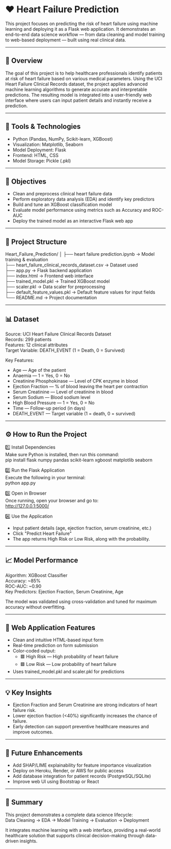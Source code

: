 # ❤️ Heart Failure Prediction

This project focuses on predicting the risk of heart failure using machine learning and deploying it as a Flask web application. It demonstrates an end-to-end data science workflow — from data cleaning and model training to web-based deployment — built using real clinical data.

---

## 🧠 Overview
The goal of this project is to help healthcare professionals identify patients at risk of heart failure based on various medical parameters. Using the UCI Heart Failure Clinical Records dataset, the project applies advanced machine learning algorithms to generate accurate and interpretable predictions. The resulting model is integrated into a user-friendly web interface where users can input patient details and instantly receive a prediction.

---

## 🧰 Tools & Technologies
- Python (Pandas, NumPy, Scikit-learn, XGBoost)
- Visualization: Matplotlib, Seaborn
- Model Deployment: Flask
- Frontend: HTML, CSS
- Model Storage: Pickle (.pkl)

---

## 🎯 Objectives
- Clean and preprocess clinical heart failure data
- Perform exploratory data analysis (EDA) and identify key predictors
- Build and tune an XGBoost classification model
- Evaluate model performance using metrics such as Accuracy and ROC-AUC
- Deploy the trained model as an interactive Flask web app

---

## 📂 Project Structure
Heart_Failure_Prediction/
│
├── heart failure prediction.ipynb → Model training & evaluation  
├── heart_failure_clinical_records_dataset.csv → Dataset used  
├── app.py → Flask backend application  
├── index.html → Frontend web interface  
├── trained_model.pkl → Trained XGBoost model  
├── scaler.pkl → Data scaler for preprocessing  
├── default_feature_values.pkl → Default feature values for input fields  
└── README.md → Project documentation

---

## 📊 Dataset
Source: UCI Heart Failure Clinical Records Dataset  
Records: 299 patients  
Features: 12 clinical attributes  
Target Variable: DEATH_EVENT (1 = Death, 0 = Survived)

Key Features:
- Age — Age of the patient  
- Anaemia — 1 = Yes, 0 = No  
- Creatinine Phosphokinase — Level of CPK enzyme in blood  
- Ejection Fraction — % of blood leaving the heart per contraction  
- Serum Creatinine — Level of creatinine in blood  
- Serum Sodium — Blood sodium level  
- High Blood Pressure — 1 = Yes, 0 = No  
- Time — Follow-up period (in days)  
- DEATH_EVENT — Target variable (1 = death, 0 = survived)

---

## ⚙️ How to Run the Project

1️⃣ Install Dependencies  
Make sure Python is installed, then run this command:  
pip install flask numpy pandas scikit-learn xgboost matplotlib seaborn  

2️⃣ Run the Flask Application  
Execute the following in your terminal:  
python app.py  

3️⃣ Open in Browser  
Once running, open your browser and go to:  
http://127.0.0.1:5000/  

4️⃣ Use the Application  
- Input patient details (age, ejection fraction, serum creatinine, etc.)  
- Click "Predict Heart Failure"  
- The app returns High Risk or Low Risk, along with the probability.

---

## 📈 Model Performance
Algorithm: XGBoost Classifier  
Accuracy: ~85%  
ROC-AUC: ~0.90  
Key Predictors: Ejection Fraction, Serum Creatinine, Age  

The model was validated using cross-validation and tuned for maximum accuracy without overfitting.

---

## 🧩 Web Application Features
- Clean and intuitive HTML-based input form  
- Real-time prediction on form submission  
- Color-coded output:  
  - 🟥 High Risk — High probability of heart failure  
  - 🟩 Low Risk — Low probability of heart failure  
- Uses trained_model.pkl and scaler.pkl for predictions

---

## 💡 Key Insights
- Ejection Fraction and Serum Creatinine are strong indicators of heart failure risk.  
- Lower ejection fraction (<40%) significantly increases the chance of failure.  
- Early detection can support preventive healthcare measures and improve outcomes.

---

## 🚀 Future Enhancements
- Add SHAP/LIME explainability for feature importance visualization  
- Deploy on Heroku, Render, or AWS for public access  
- Add database integration for patient records (PostgreSQL/SQLite)  
- Improve web UI using Bootstrap or React  

---

## 🏁 Summary
This project demonstrates a complete data science lifecycle:  
Data Cleaning → EDA → Model Training → Evaluation → Deployment  

It integrates machine learning with a web interface, providing a real-world healthcare solution that supports clinical decision-making through data-driven insights.

